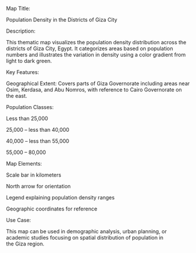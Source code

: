 Map Title:

Population Density in the Districts of Giza City

Description:

This thematic map visualizes the population density distribution across the districts of Giza City, Egypt. It categorizes areas based on population numbers and illustrates the variation in density using a color gradient from light to dark green.

Key Features:

Geographical Extent: Covers parts of Giza Governorate including areas near Osim, Kerdasa, and Abu Nomros, with reference to Cairo Governorate on the east.

Population Classes:

Less than 25,000

25,000 – less than 40,000

40,000 – less than 55,000

55,000 – 80,000


Map Elements:

Scale bar in kilometers

North arrow for orientation

Legend explaining population density ranges

Geographic coordinates for reference



Use Case:

This map can be used in demographic analysis, urban planning, or academic studies focusing on spatial distribution of population in the Giza region.
